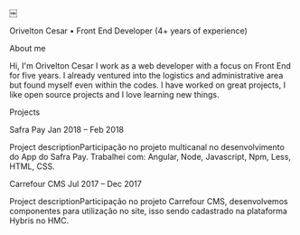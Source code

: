 ￼

Orivelton Cesar
• Front End Developer (4+ years of experience)

About me

Hi, I'm Orivelton Cesar I work as a web developer with a focus on Front End for five years. I already ventured into the logistics and administrative area but found myself even within the codes. I have worked on great projects, I like open source projects and I love learning new things.

Projects

Safra Pay
Jan 2018 – Feb 2018

Project descriptionParticipação no projeto multicanal no desenvolvimento do App do Safra Pay.
Trabalhei com:
Angular,
Node,
Javascript,
Npm,
Less,
HTML,
CSS.

Carrefour CMS
Jul 2017 – Dec 2017

Project descriptionParticipação no projeto Carrefour CMS, desenvolvemos componentes para utilização no site, isso sendo cadastrado na plataforma Hybris no HMC.



